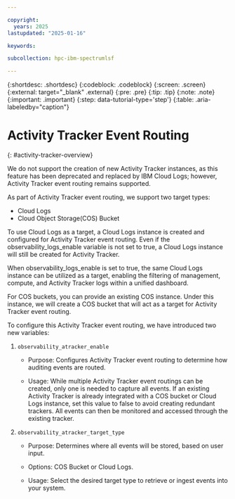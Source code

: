 ```yaml
---

copyright:
  years: 2025
lastupdated: "2025-01-16"

keywords: 

subcollection: hpc-ibm-spectrumlsf

---
```


{:shortdesc: .shortdesc}
{:codeblock: .codeblock}
{:screen: .screen}
{:external: target="_blank" .external}
{:pre: .pre}
{:tip: .tip}
{:note: .note}
{:important: .important}
{:step: data-tutorial-type='step'}
{:table: .aria-labeledby="caption"}

# Activity Tracker Event Routing
{: #activity-tracker-overview}

We do not support the creation of new Activity Tracker instances, as this feature has been deprecated and replaced by IBM Cloud Logs; however, Activity Tracker event routing remains supported.

As part of Activity Tracker event routing, we support two target types:

* Cloud Logs
* Cloud Object Storage(COS) Bucket

To use Cloud Logs as a target, a Cloud Logs instance is created and configured for Activity Tracker event routing. Even if the observability_logs_enable variable is not set to true, a Cloud Logs instance will still be created for Activity Tracker. 

When observability_logs_enable is set to true, the same Cloud Logs instance can be utilized as a target, enabling the filtering of management, compute, and Activity Tracker logs within a unified dashboard.

For COS buckets, you can provide an existing COS instance. Under this instance, we will create a COS bucket that will act as a target for Activity Tracker event routing.

To configure this Activity Tracker event routing, we have introduced two new variables:

1. `observability_atracker_enable`

    * Purpose: Configures Activity Tracker event routing to determine how auditing events are routed.

    * Usage: While multiple Activity Tracker event routings can be created, only one is needed to capture all events. If an existing Activity Tracker is already integrated with a COS bucket or Cloud Logs instance, set this value to false to avoid creating redundant trackers. All events can then be monitored and accessed through the existing tracker.

2. `observability_atracker_target_type`

    * Purpose: Determines where all events will be stored, based on user input.

    * Options: COS Bucket or Cloud Logs.

    * Usage: Select the desired target type to retrieve or ingest events into your system.
